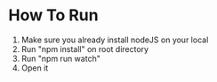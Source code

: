 # How To Run

1) Make sure you already install nodeJS on your local
2) Run "npm install" on root directory
3) Run "npm run watch"
4) Open it